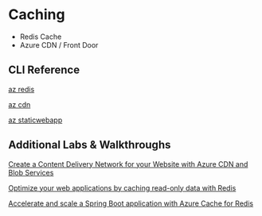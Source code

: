 # Caching

- Redis Cache
- Azure CDN / Front Door

## CLI Reference

[az redis](https://docs.microsoft.com/en-us/cli/azure/redis?view=azure-cli-latest)

[az cdn](https://docs.microsoft.com/en-us/cli/azure/cdn?view=azure-cli-latest)

[az staticwebapp](https://docs.microsoft.com/en-us/cli/azure/staticwebapp?view=azure-cli-latest)

## Additional Labs & Walkthroughs

[Create a Content Delivery Network for your Website with Azure CDN and Blob Services](https://docs.microsoft.com/en-us/learn/modules/create-cdn-static-resources-blob-storage/)

[Optimize your web applications by caching read-only data with Redis](https://docs.microsoft.com/en-us/learn/modules/optimize-your-web-apps-with-redis/)

[Accelerate and scale a Spring Boot application with Azure Cache for Redis](https://docs.microsoft.com/en-us/learn/modules/accelerate-scale-spring-boot-application-azure-cache-redis/)
